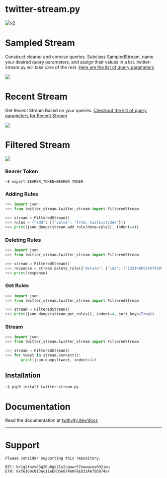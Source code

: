 # twitter-stream.py
[![v2](https://img.shields.io/endpoint?url=https%3A%2F%2Ftwbadges.glitch.me%2Fbadges%2Fv2)](https://developer.twitter.com/en/docs/twitter-api)

# Sampled Stream

Construct cleaner and concise queries. Subclass SampledStream, name your desired query parameters, and assign their values in a list. twitter-stream.py will take care of the rest.
[Here are the list of query parameters](https://developer.twitter.com/en/docs/twitter-api/tweets/sampled-stream/api-reference/get-tweets-sample-stream)

![](assets/SampledStream.png)

# Recent Stream
Get Recent Stream Based on your queries. [Checkout the list of query parameters for Recent Stream](https://developer.twitter.com/en/docs/twitter-api/tweets/search/api-reference/get-tweets-search-recent)

![](assets/RecentStream.png)

# Filtered Stream

![](assets/quickstart.png)

### Bearer Token
```
~$ export BEARER_TOKEN=BEARER TOKEN
```
### Adding Rules
```python
>>> import json
>>> from twitter_stream.twitter_stream import FilteredStream

>>> stream = FilteredStream()
>>> rules = {"add": [{'value': 'from: twitivitydev'}]}
>>> print(json.dumps(stream.add_rule(data=rules), indent=4))
```

### Deleting Rules
```python
>>> import json
>>> from twitter_stream.twitter_stream import FilteredStream

>>> stream = FilteredStream()
>>> response = stream.delete_rule({"delete": {"ids": ['1331486534579589120']}})
>>> print(response)
```

### Get Rules
```python
>>> import json
>>> from twitter_stream.twitter_stream import FilteredStream

>>> stream = FilteredStream()
>>> print(json.dumps(stream.get_rules(), indent=4, sort_keys=True))
```

### Stream
```python
>>> import json
>>> from twitter_stream.twitter_stream import FilteredStream

>>> stream = FilteredStream()
>>> for tweet in stream.connect():
       print(json.dumps(tweet, indent=4))
```

## Installation
```bash
~$ pip3 install twitter-stream.py
```

# Documentation
Read the documentation at [twitivity.dev/docs](https://twitivity.dev/docs/twitter-stream.py/)

<hr>

# Support
```  
Please consider supporting this repository. 

BTC: bc1q2t4zv83g20u8gt2ly2cquwr57eawqxus092jwu
ETH: 0xf6169c013ac11eEFD5e87A60F8ED31AA75D874a7 
```
